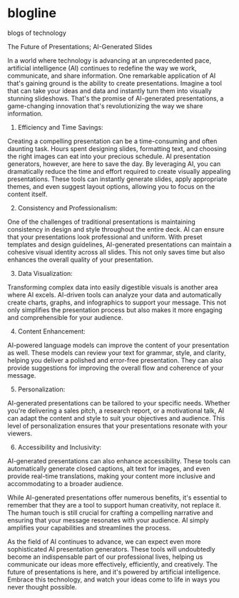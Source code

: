 # blogline
blogs of technology

The Future of Presentations; AI-Generated Slides

In a world where technology is advancing at an unprecedented pace, artificial intelligence (AI) continues to redefine the way we work, communicate, and share information. One remarkable application of AI that's gaining ground is the ability to create presentations. Imagine a tool that can take your ideas and data and instantly turn them into visually stunning slideshows. That's the promise of AI-generated presentations, a game-changing innovation that's revolutionizing the way we share information.

1. Efficiency and Time Savings:

Creating a compelling presentation can be a time-consuming and often daunting task. Hours spent designing slides, formatting text, and choosing the right images can eat into your precious schedule. AI presentation generators, however, are here to save the day. By leveraging AI, you can dramatically reduce the time and effort required to create visually appealing presentations. These tools can instantly generate slides, apply appropriate themes, and even suggest layout options, allowing you to focus on the content itself.

2. Consistency and Professionalism:

One of the challenges of traditional presentations is maintaining consistency in design and style throughout the entire deck. AI can ensure that your presentations look professional and uniform. With preset templates and design guidelines, AI-generated presentations can maintain a cohesive visual identity across all slides. This not only saves time but also enhances the overall quality of your presentation.

3. Data Visualization:

Transforming complex data into easily digestible visuals is another area where AI excels. AI-driven tools can analyze your data and automatically create charts, graphs, and infographics to support your message. This not only simplifies the presentation process but also makes it more engaging and comprehensible for your audience.

4. Content Enhancement:

AI-powered language models can improve the content of your presentation as well. These models can review your text for grammar, style, and clarity, helping you deliver a polished and error-free presentation. They can also provide suggestions for improving the overall flow and coherence of your message.

5. Personalization:

AI-generated presentations can be tailored to your specific needs. Whether you're delivering a sales pitch, a research report, or a motivational talk, AI can adapt the content and style to suit your objectives and audience. This level of personalization ensures that your presentations resonate with your viewers.

6. Accessibility and Inclusivity:

AI-generated presentations can also enhance accessibility. These tools can automatically generate closed captions, alt text for images, and even provide real-time translations, making your content more inclusive and accommodating to a broader audience.

While AI-generated presentations offer numerous benefits, it's essential to remember that they are a tool to support human creativity, not replace it. The human touch is still crucial for crafting a compelling narrative and ensuring that your message resonates with your audience. AI simply amplifies your capabilities and streamlines the process.

As the field of AI continues to advance, we can expect even more sophisticated AI presentation generators. These tools will undoubtedly become an indispensable part of our professional lives, helping us communicate our ideas more effectively, efficiently, and creatively. The future of presentations is here, and it's powered by artificial intelligence. Embrace this technology, and watch your ideas come to life in ways you never thought possible.





